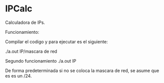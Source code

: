 # IPCalc
Calculadora de IPs.

Funcionamiento:

Compilar el codigo y para ejecutar es el siguiente:

./a.out IP/mascara de red

Segundo funcionamiento
./a.out IP

De forma predeterminada si no se coloca la mascara de red, se asume que es es un /24.
